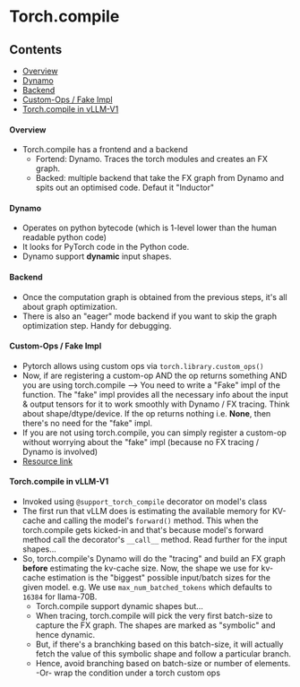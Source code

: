 # Torch.compile

## Contents
- [Overview](#Overview)
- [Dynamo](#Dynamo)
- [Backend](#Backend)
- [Custom-Ops / Fake Impl](#custom-ops--fake-impl)
- [Torch.compile in vLLM-V1](#Torch.compile-in-vLLM-V1)


#### Overview
- Torch.compile has a frontend and a backend
  - Fortend: Dynamo. Traces the torch modules and creates an FX graph.
  - Backed: multiple backend that take the FX graph from Dynamo and spits out an optimised code. Defaut it "Inductor"
 
#### Dynamo
- Operates on python bytecode (which is 1-level lower than the human readable python code)
- It looks for PyTorch code in the Python code.
- Dynamo support **dynamic** input shapes.

#### Backend
- Once the computation graph is obtained from the previous steps, it's all about graph optimization.
- There is also an "eager" mode backend if you want to skip the graph optimization step. Handy for debugging.

#### Custom-Ops / Fake Impl
- Pytorch allows using custom ops via `torch.library.custom_ops()`
- Now, if are registering a custom-op AND the op returns something AND you are using torch.compile --> You need to write a "Fake" impl of the function. The "fake" impl provides all the necessary info about the input & output tensors for it to work smoothly with Dynamo / FX tracing. Think about shape/dtype/device. If the op returns nothing i.e. **None**, then there's no need for the "fake" impl.
- If you are not using torch.compile, you can simply register a custom-op without worrying about the "fake" impl (because no FX tracing / Dynamo is involved)
- [Resource link](https://docs.pytorch.org/tutorials/advanced/python_custom_ops.html) 

#### Torch.compile in vLLM-V1
- Invoked using `@support_torch_compile` decorator on model's class
- The first run that vLLM does is estimating the available memory for KV-cache and calling the model's `forward()` method. This when the torch.compile gets kicked-in and that's because model's forward method call the decorator's `__call__` method. Read further for the input shapes...
- So, torch.compile's Dynamo will do the "tracing" and build an FX graph **before** estimating the kv-cache size. Now, the shape we use for kv-cache estimation is the "biggest" possible input/batch sizes for the given model. e.g. We use `max_num_batched_tokens` which defaults to `16384` for llama-70B.
  - Torch.compile support dynamic shapes but...
  - When tracing, torch.compile will pick the very first batch-size to capture the FX graph. The shapes are marked as "symbolic" and hence dynamic.
  - But, if there's a branchking based on this batch-size, it will actually fetch the value of this symbolic shape and follow a particular branch.
  - Hence, avoid branching based on batch-size or number of elements. -Or- wrap the condition under a torch custom ops
